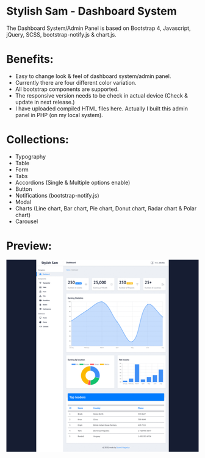 # Stylish Sam - Dashboard System
The Dashboard System/Admin Panel is based on Bootstrap 4, Javascript, jQuery, SCSS, bootstrap-notify.js & chart.js.
   
# Benefits:

- Easy to change look & feel of dashboard system/admin panel. 
- Currently there are four different color variation.
- All bootstrap components are supported.
- The responsive version needs to be check in actual device (Check & update in next release.)
- I have uploaded compiled HTML files here. Actually I built this admin panel in PHP (on my local system).

# Collections:

- Typography
- Table
- Form
- Tabs
- Accordions (Single & Multiple options enable)
- Button
- Notifications (bootstrap-notify.js)
- Modal
- Charts (Line chart, Bar chart, Pie chart, Donut chart, Radar chart & Polar chart)
- Carousel

# Preview:

![](all-screens.gif)
